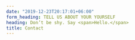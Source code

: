 ```yaml
---
date: "2019-12-23T20:17:01+06:00"
form_heading: TELL US ABOUT YOUR YOURSELF
heading: Don’t be shy. Say <span>Hello.</span>
title: Contact
---
```


